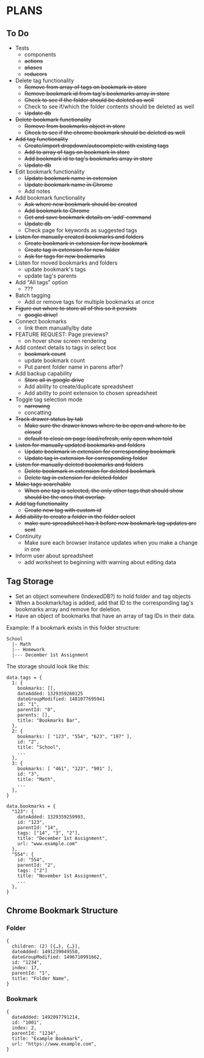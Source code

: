 # PLANS

## To Do
* Tests
  * components
  * ~~actions~~
  * ~~aliases~~
  * ~~reducers~~
* Delete tag functionality
  * ~~Remove from array of tags on bookmark in store~~
  * ~~Remove bookmark id from tag's bookmarks array in store~~
  * ~~Check to see if the folder should be deleted as well~~
  * Check to see if/which the folder contents should be deleted as well
  * ~~Update db~~
* ~~Delete bookmark functionality~~
  * ~~Remove from bookmarks object in store~~
  * ~~Check to see if the chrome bookmark should be deleted as well~~
* ~~Add tag functionality~~
  * ~~Create/import dropdown/autocomplete with existing tags~~
  * ~~Add to array of tags on bookmark in store~~
  * ~~Add bookmark id to tag's bookmarks array in store~~
  * ~~Update db~~
* Edit bookmark functionality
  * ~~Update bookmark name in extension~~
  * ~~Update bookmark name in Chrome~~
  * Add notes
* Add bookmark functionality
  * ~~Ask where new bookmark should be created~~
  * ~~Add bookmark to Chrome~~
  * ~~Get and save bookmark details on 'add' command~~
  * ~~Update db~~
  * Check page for keywords as suggested tags
* ~~Listen for manually created bookmarks and folders~~
  * ~~Create bookmark in extension for new bookmark~~
  * ~~Create tag in extension for new folder~~
  * ~~Ask for tags for new bookmarks~~
* Listen for moved bookmarks and folders
  * update bookmark's tags
  * update tag's parents
* Add "All tags" option
  * ???
* Batch tagging
  * Add or remove tags for multiple bookmarks at once
* ~~Figure out where to store all of this so it persists~~
  * ~~google drive!~~
* Connect bookmarks
  * link them manually/by date
* FEATURE REQUEST: Page previews?
  * on hover show screen rendering
* Add context details to tags in select box
  * ~~bookmark count~~
  * update bookmark count
  * Put parent folder name in parens after?
* Add backup capability
  * ~~Store all in google drive~~
  * Add ability to create/duplicate spreadsheet
  * Add ability to point extension to chosen spreadsheet
* Toggle tag selection mode
  * ~~narrowing~~
  * concatting
* ~~Track drawer status by tab~~
  * ~~Make sure the drawer knows where to be open and where to be closed~~
  * ~~default to close on page load/refresh, only open when told~~
* ~~Listen for manually updated bookmarks and folders~~
  * ~~Update bookmark in extension for corresponding bookmark~~
  * ~~Update tag in extension for corresponding folder~~
* ~~Listen for manually deleted bookmarks and folders~~
  * ~~Delete bookmark in extension for deleted bookmark~~
  * ~~Delete tag in extension for deleted folder~~
* ~~Make tags searchable~~
  * ~~When one tag is selected, the only other tags that should show should be the ones that overlap.~~
* ~~Add tag functionality~~
  * ~~Create new tag with custom id~~
* ~~Add ability to create a folder in the folder select~~
  * ~~make sure spreadsheet has it before new bookmark tag updates are sent~~
* Continuity
  * Make sure each browser instance updates when you make a change in one
* Inform user about spreadsheet
  * add worksheet to beginning with warning about editing data


## Tag Storage
- Set an object somewhere (IndexedDB?) to hold folder and tag objects
- When a bookmark/tag is added, add that ID to the corresponding tag's bookmarks array and remove for deletion.
- Have an object of bookmarks that have an array of tag IDs in their data.

Example:
If a bookmark exists in this folder structure:

```
School
  |- Math
  |-- Homework
  |--- December 1st Assignment
```

The storage should look like this:
```
data.tags = {
  1: {
    bookmarks: [],
    dateAdded: 1329359260125
    dateGroupModified: 1481077695941
    id: "1",
    parentId: "0",
    parents: [],
    title: "Bookmarks Bar",
  },
  2: {
    bookmarks: [ "123", "554", "623", "197" ],
    id: "2",
    title: "School",
    ...
  },
  3: {
    bookmarks: [ "461", "123", "901" ],
    id: "3",
    title: "Math",
    ...
  },
}
```
```
data.bookmarks = {
  "123": {
    dateAdded: 1329359259993,
    id: "123",
    parentId: "14",
    tags: ["14", "3", "2"],
    title: "December 1st Assignment",
    url: "www.example.com"
  },
  "554": {
    id: "554",
    parentId: "2",
    tags: ["2"]
    title: "November 1st Assignment",
    ...
  },
}
```



## Chrome Bookmark Structure
### Folder
```
{
  children: (2) [{…}, {…}],
  dateAdded: 1491239049558,
  dateGroupModified: 1496710991662,
  id: "1234",
  index: 17,
  parentId: "1",
  title: "Folder Name",
}
```
### Bookmark
```
{
  dateAdded: 1492097791214,
  id: "1001",
  index: 2,
  parentId: "1234",
  title: "Example Bookmark",
  url: "https://www.example.com",
}
```